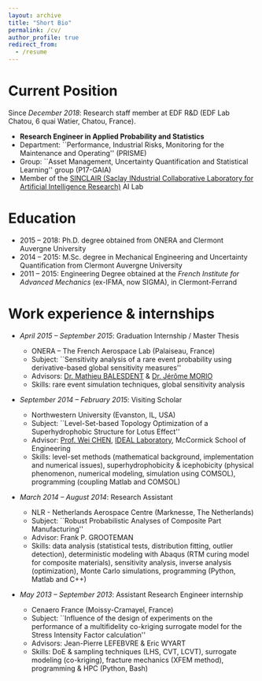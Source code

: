 ```yaml
---
layout: archive
title: "Short Bio"
permalink: /cv/
author_profile: true
redirect_from:
  - /resume
---
```


Current Position
======
Since _December 2018_: Research staff member at EDF R&D (EDF Lab Chatou, 6 quai Watier, Chatou, France).
* **Research Engineer in Applied Probability and Statistics**
* Department: ``Performance, Industrial Risks, Monitoring for the Maintenance and Operating'' (PRISME)
* Group: ``Asset Management, Uncertainty Quantification and Statistical Learning'' group (P17-GAIA)
* Member of the [SINCLAIR (Saclay INdustrial Collaborative Laboratory for Artificial Intelligence Research)](https://sinclair-lab.com/index.html) AI Lab

Education
======
* 2015 – 2018: Ph.D. degree obtained from ONERA and Clermont Auvergne University
* 2014 – 2015: M.Sc. degree in Mechanical Engineering and Uncertainty Quantification from Clermont Auvergne University
* 2011 – 2015: Engineering Degree obtained at the _French Institute for Advanced Mechanics_ (ex-IFMA, now SIGMA), in Clermont-Ferrand
  
Work experience & internships
======
* _April 2015 – September 2015_: Graduation Internship / Master Thesis
  *  ONERA – The French Aerospace Lab (Palaiseau, France)
  *  Subject: ``Sensitivity analysis of a rare event probability using derivative-based global sensitivity measures''
  *  Advisors: [Dr. Mathieu BALESDENT](https://www.onera.fr/fr/staff/mathieu-balesdent) & [Dr. Jérôme MORIO](https://www.onera.fr/fr/staff/jerome-morio)
  *  Skills: rare event simulation techniques, global sensitivity analysis

* _September 2014 – February 2015_: Visiting Scholar
  *  Northwestern University (Evanston, IL, USA)
  *  Subject: ``Level-Set-based Topology Optimization of a Superhydrophobic Structure for Lotus Effect''
  *  Advisor: [Prof. Wei CHEN](https://www.mccormick.northwestern.edu/research-faculty/directory/profiles/chen-wei.html), [IDEAL Laboratory](https://ideal.mech.northwestern.edu/), McCormick School of Engineering
  *  Skills: level-set methods (mathematical background, implementation and numerical issues), superhydrophobicity & icephobicity (physical phenomenon, numerical modeling, simulation using COMSOL), programming (coupling Matlab and COMSOL)

* _March 2014 – August 2014_: Research Assistant
  *  NLR - Netherlands Aerospace Centre (Marknesse, The Netherlands)
  *  Subject: ``Robust Probabilistic Analyses of Composite Part Manufacturing''
  *  Advisor: Frank P. GROOTEMAN
  *  Skills: data analysis (statistical tests, distribution fitting, outlier detection), deterministic modeling with Abaqus (RTM curing model for composite materials), sensitivity analysis, inverse analysis (optimization), Monte Carlo simulations, programming (Python, Matlab and C++)

* _May 2013 – September 2013_: Assistant Research Engineer internship
  *  Cenaero France (Moissy-Cramayel, France)
  *  Subject: ``Influence of the design of experiments on the performance of a multifidelity co-kriging surrogate model for the Stress Intensity Factor calculation''
  *  Advisors: Jean-Pierre LEFEBVRE & Eric WYART
  *  Skills: DoE & sampling techniques (LHS, CVT, LCVT), surrogate modeling (co-kriging), fracture mechanics (XFEM method), programming & HPC (Python, Bash)
  
